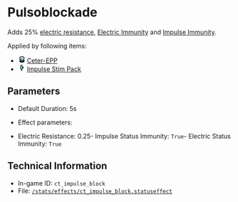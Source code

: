 # Pulsoblockade

Adds 25% [electric resistance](https://ceterai.github.io/MyEnternia/Wiki/electricresistance), [Electric Immunity](https://ceterai.github.io/MyEnternia/Wiki/ElectricImmunity) and [Impulse Immunity](https://ceterai.github.io/MyEnternia/Wiki/ImpulseImmunity).

Applied by following items:

- <img src="https://raw.githubusercontent.com/Ceterai/Enternia/main/items/armors/alta/tier6/ceternia/epp/icon.png" alt="Ceter-EPP icon" loading="lazy" height=16px width="auto" /> [Ceter-EPP](https://ceterai.github.io/MyEnternia/Wiki/Ceter-EPP)
- <img src="https://raw.githubusercontent.com/Ceterai/Enternia/main/items/generic/other/ct_impulse_stim.png" alt="Impulse Stim Pack icon" loading="lazy" height=16px width="auto" /> [Impulse Stim Pack](https://ceterai.github.io/MyEnternia/Wiki/ImpulseStimPack)

## Parameters

- Default Duration: 5s
- Effect parameters: 

- Electric Resistance: 0.25- Impulse Status Immunity: `True`- Electric Status Immunity: `True`

## Technical Information

- In-game ID: `ct_impulse_block`
- File: [`/stats/effects/ct_impulse_block.statuseffect`](https://github.com/Ceterai/Enternia/blob/main/stats/effects/ct_impulse_block.statuseffect)
